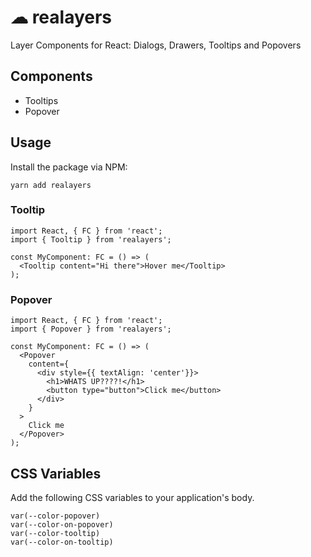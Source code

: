 # ☁ realayers
Layer Components for React: Dialogs, Drawers, Tooltips and Popovers

## Components
- Tooltips
- Popover

## Usage
Install the package via NPM:

```
yarn add realayers
```

### Tooltip
```
import React, { FC } from 'react';
import { Tooltip } from 'realayers';

const MyComponent: FC = () => (
  <Tooltip content="Hi there">Hover me</Tooltip>
);
```

### Popover
```
import React, { FC } from 'react';
import { Popover } from 'realayers';

const MyComponent: FC = () => (
  <Popover
    content={
      <div style={{ textAlign: 'center'}}>
        <h1>WHATS UP????!</h1>
        <button type="button">Click me</button>
      </div>
    }
  >
    Click me
  </Popover>
);
```

## CSS Variables
Add the following CSS variables to your application's body.

```
var(--color-popover)
var(--color-on-popover)
var(--color-tooltip)
var(--color-on-tooltip)
```
